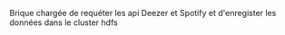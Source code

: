 Brique chargée de requéter les api Deezer et Spotify et d'enregister les données dans le cluster hdfs